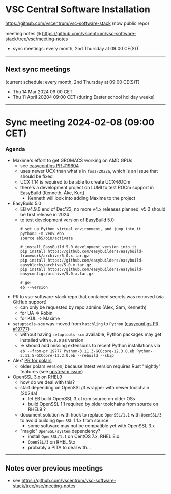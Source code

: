 # VSC Central Software Installation

https://github.com/vscentrum/vsc-software-stack (now public repo)

meeting notes @ https://github.com/vscentrum/vsc-software-stack/tree/vsc/meeting-notes

* sync meetings: every month, 2nd Thursday at 09:00 CE(S)T


-------

## Next sync meetings

(current schedule: every month, 2nd Thursday at 09:00 CE(S)T)

* Thu 14 Mar 2024 09:00 CET
* Thu 11 April 20204 09:00 CET (during Easter school holiday weeks)

-------

# Sync meeting 2024-02-08 (09:00 CET)

### Agenda

- Maxime's effort to get GROMACS working on AMD GPUs
    - see [easyconfigs PR #19604](https://github.com/easybuilders/easybuild-easyconfigs/pull/19604)
    - uses newer UCX than what's in `foss/2022a`, which is an issue that should be fixed
    - UCX 1.14 is required to be able to create UCX-ROCm
    - there's a development project on LUMI to test ROCm support in EasyBuild (Kenneth, Åke, Kurt)
        - Kenneth will look into adding Maxime to the project
- EasyBuild 5.0
    - EB v4.9.0 end of Dec'23, no more v4.x releases planned, v5.0 should be first release in 2024
    - to test development version of EasyBuild 5.0:
      ```shell
      # set up Python virtual environment, and jump into it
      python3 -m venv eb5
      source eb5/bin/activate

      # install EasyBuild 5.0 development version into it
      pip install https://github.com/easybuilders/easybuild-framework/archive/5.0.x.tar.gz
      pip install https://github.com/easybuilders/easybuild-easyblocks/archive/5.0.x.tar.gz
      pip install https://github.com/easybuilders/easybuild-easyconfigs/archive/5.0.x.tar.gz

      # go!
      eb --version
      ```
- PR to vsc-software-stack repo that contained secrets was removed (via GitHub support)
    - can only be requested by repo admins (Alex, Sam, Kenneth)
    - for UA => Robin
    - for KUL => Maxime
- `setuptools-scm` was moved from `hatchling` to `Python` ([easyconfigs PR #19777](https://github.com/easybuilders/easybuild-easyconfigs/pull/19777))
    - without having `setuptools-scm` available, Python packages may get installed with `0.0.0` as version
    - => should add missing extensions to recent Python installations via `eb --from-pr 19777 Python-3.11.3-GCCcore-12.3.0.eb Python-3.11.5-GCCcore-13.2.0.eb --rebuild --skip`
- Alex' [PR for polars](https://github.com/easybuilders/easybuild-easyconfigs/pull/19770)
    - older polars version, because latest version requires Rust "nightly" features (see [upstream issue](https://github.com/pola-rs/polars/issues/13653))
- OpenSSL 3.x on RHEL9
    - how do we deal with this?
    - start depending on OpenSSL/3 wrapper with newer toolchain (2024a)
        - let EB build OpenSSL 3.x from source on older OSs
        - build OpenSSL 1.1 required by older toolchains from source on RHEL9 ?
    - document solution with hook to replace `OpenSSL/1.1` with `OpenSSL/3` to avoid building `OpenSSL` 1.1.x from source
        - some software may not be compatible yet with OpenSSL 3.x
    - "magic" `OpenSSL/system` dependency?
        - install `OpenSSL/1.1` on CentOS 7.x, RHEL 8.x
        - `OpenSSL/3` on RHEL 9.x
        - probably a PITA to deal with...

---

## Notes over previous meetings

- see https://github.com/vscentrum/vsc-software-stack/tree/vsc/meeting-notes
